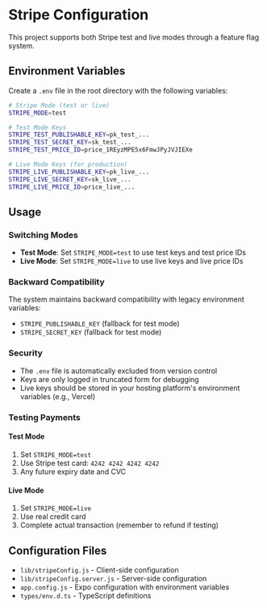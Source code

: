 # Stripe Configuration

This project supports both Stripe test and live modes through a feature flag system.

## Environment Variables

Create a `.env` file in the root directory with the following variables:

```bash
# Stripe Mode (test or live)
STRIPE_MODE=test

# Test Mode Keys
STRIPE_TEST_PUBLISHABLE_KEY=pk_test_...
STRIPE_TEST_SECRET_KEY=sk_test_...
STRIPE_TEST_PRICE_ID=price_1REyzMPE5x6FmwJPyJVJIEXe

# Live Mode Keys (for production)
STRIPE_LIVE_PUBLISHABLE_KEY=pk_live_...
STRIPE_LIVE_SECRET_KEY=sk_live_...
STRIPE_LIVE_PRICE_ID=price_live_...
```

## Usage

### Switching Modes

- **Test Mode**: Set `STRIPE_MODE=test` to use test keys and test price IDs
- **Live Mode**: Set `STRIPE_MODE=live` to use live keys and live price IDs

### Backward Compatibility

The system maintains backward compatibility with legacy environment variables:
- `STRIPE_PUBLISHABLE_KEY` (fallback for test mode)
- `STRIPE_SECRET_KEY` (fallback for test mode)

### Security

- The `.env` file is automatically excluded from version control
- Keys are only logged in truncated form for debugging
- Live keys should be stored in your hosting platform's environment variables (e.g., Vercel)

### Testing Payments

#### Test Mode
1. Set `STRIPE_MODE=test`
2. Use Stripe test card: `4242 4242 4242 4242`
3. Any future expiry date and CVC

#### Live Mode
1. Set `STRIPE_MODE=live`
2. Use real credit card
3. Complete actual transaction (remember to refund if testing)

## Configuration Files

- `lib/stripeConfig.js` - Client-side configuration
- `lib/stripeConfig.server.js` - Server-side configuration
- `app.config.js` - Expo configuration with environment variables
- `types/env.d.ts` - TypeScript definitions